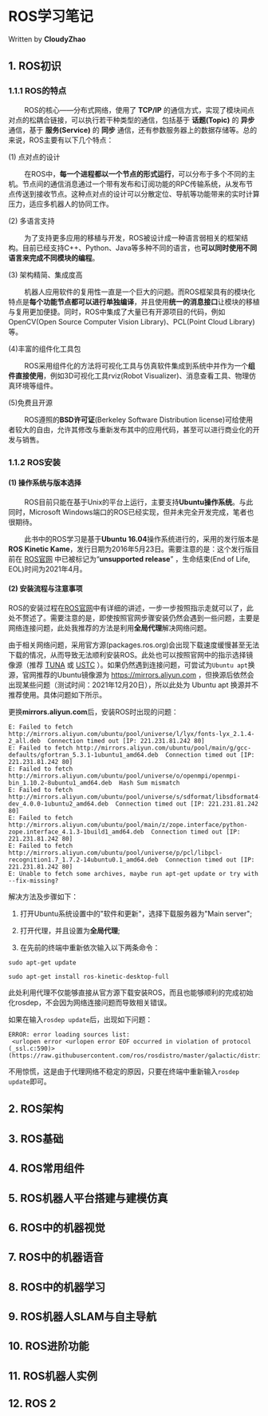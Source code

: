 <!--
本文档由CloudyZhao编写
开始日期：2021年12月19日

编写方式：中文
特殊格式：首行缩进两字符( &emsp;&emsp; )
超链接格式：[Correct link syntax](https://www.example.com/)
-->

# ROS学习笔记

Written by **CloudyZhao**

## 1. ROS初识

### 1.1.1 ROS的特点

&emsp;&emsp;
ROS的核心——分布式网络，使用了 **TCP/IP** 的通信方式，实现了模块间点对点的松耦合链接，可以执行若干种类型的通信，包括基于 **话题(Topic)** 的 **异步** 通信，基于 **服务(Service)** 的 **同步** 通信，还有参数服务器上的数据存储等。总的来说，ROS主要有以下几个特点：

(1) 点对点的设计

&emsp;&emsp;
在ROS中，**每一个进程都以一个节点的形式运行**，可以分布于多个不同的主机。节点间的通信消息通过一个带有发布和订阅功能的RPC传输系统，从发布节点传送到接收节点。这种点对点的设计可以分散定位、导航等功能带来的实时计算压力，适应多机器人的协同工作。

(2) 多语言支持

&emsp;&emsp;
为了支持更多应用的移植与开发，ROS被设计成一种语言弱相关的框架结构。目前已经支持C++、Python、Java等多种不同的语言，也**可以同时使用不同语言来完成不同模块的编程**。

(3) 架构精简、集成度高

&emsp;&emsp;
机器人应用软件的复用性一直是一个巨大的问题。而ROS框架具有的模块化特点是**每个功能节点都可以进行单独编译**，并且使用**统一的消息接口**让模块的移植与复用更加便捷。同时，ROS中集成了大量已有开源项目的代码，例如OpenCV(Open Source Computer Vision Library)、PCL(Point Cloud Library)等。

(4)丰富的组件化工具包

&emsp;&emsp;
ROS采用组件化的方法将可视化工具与仿真软件集成到系统中并作为一个**组件直接使用**，例如3D可视化工具rviz(Robot Visualizer)、消息查看工具、物理仿真环境等组件。

(5)免费且开源

&emsp;&emsp;
ROS遵照的**BSD许可证**(Berkeley Software Distribution license)可给使用者较大的自由，允许其修改与重新发布其中的应用代码，甚至可以进行商业化的开发与销售。

### 1.1.2 ROS安装

#### (1) 操作系统与版本选择

&emsp;&emsp;
ROS目前只能在基于Unix的平台上运行，主要支持**Ubuntu操作系统**。与此同时，Microsoft Windows端口的ROS已经实现，但并未完全开发完成，笔者也很期待。

&emsp;&emsp;
此书中的ROS学习是基于**Ubuntu 16.04**操作系统进行的，采用的发行版本是**ROS Kinetic Kame**，发行日期为2016年5月23日。需要注意的是：这个发行版目前在 [ROS官网](https://wiki.ros.org/) 中已被标记为“**unsupported release**” ，生命结束(End of Life, EOL)时间为2021年4月。

#### (2) 安装流程与注意事项

ROS的安装过程在[ROS官网](<https://wiki.ros.org/cn/kinetic/Installation/Ubuntu>)中有详细的讲述，一步一步按照指示走就可以了，此处不赘述了。需要注意的是，即使按照官网步骤安装仍然会遇到一些问题，主要是网络连接问题，此处我推荐的方法是利用**全局代理**解决网络问题。

由于相关网络问题，采用官方源(packages.ros.org)会出现下载速度缓慢甚至无法下载的情况，从而导致无法顺利安装ROS。此处也可以按照官网中的指示选择镜像源（推荐 [TUNA](http://mirrors.tuna.tsinghua.edu.cn/ros/) 或 [USTC](http://mirrors.ustc.edu.cn/ros/) ）。如果仍然遇到连接问题，可尝试为`Ubuntu apt`换源，官网推荐的Ubuntu镜像源为 <https://mirrors.aliyun.com> ，但换源后依然会出现某些问题（测试时间：2021年12月20日），所以此处为 Ubuntu apt 换源并不推荐使用。具体问题如下所示。

更换**mirrors.aliyun.com**后，安装ROS时出现的问题：

```text
E: Failed to fetch http://mirrors.aliyun.com/ubuntu/pool/universe/l/lyx/fonts-lyx_2.1.4-2_all.deb  Connection timed out [IP: 221.231.81.242 80]
E: Failed to fetch http://mirrors.aliyun.com/ubuntu/pool/main/g/gcc-defaults/gfortran_5.3.1-1ubuntu1_amd64.deb  Connection timed out [IP: 221.231.81.242 80]
E: Failed to fetch http://mirrors.aliyun.com/ubuntu/pool/universe/o/openmpi/openmpi-bin_1.10.2-8ubuntu1_amd64.deb  Hash Sum mismatch
E: Failed to fetch http://mirrors.aliyun.com/ubuntu/pool/universe/s/sdformat/libsdformat4-dev_4.0.0-1ubuntu2_amd64.deb  Connection timed out [IP: 221.231.81.242 80]
E: Failed to fetch http://mirrors.aliyun.com/ubuntu/pool/main/z/zope.interface/python-zope.interface_4.1.3-1build1_amd64.deb  Connection timed out [IP: 221.231.81.242 80]
E: Failed to fetch http://mirrors.aliyun.com/ubuntu/pool/universe/p/pcl/libpcl-recognition1.7_1.7.2-14ubuntu0.1_amd64.deb  Connection timed out [IP: 221.231.81.242 80]
E: Unable to fetch some archives, maybe run apt-get update or try with --fix-missing?
```

解决方法及步骤如下：

1. 打开Ubuntu系统设置中的"软件和更新"，选择下载服务器为"Main server";

2. 打开代理，并且设置为**全局代理**;

3. 在先前的终端中重新依次输入以下两条命令：

```text
sudo apt-get update

sudo apt-get install ros-kinetic-desktop-full
```

此处利用代理不仅能够直接从官方源下载安装ROS，而且也能够顺利的完成初始化rosdep，不会因为网络连接问题而导致相关错误。

如果在输入`rosdep update`后，出现如下问题：

```text
ERROR: error loading sources list:
 <urlopen error <urlopen error EOF occurred in violation of protocol (_ssl.c:590)> (https://raw.githubusercontent.com/ros/rosdistro/master/galactic/distribution.yaml)>
```

不用惊慌，这是由于代理网络不稳定的原因，只要在终端中重新输入`rosdep update`即可。

## 2. ROS架构

## 3. ROS基础

## 4. ROS常用组件

## 5. ROS机器人平台搭建与建模仿真

## 6. ROS中的机器视觉

## 7. ROS中的机器语音

## 8. ROS中的机器学习

## 9. ROS机器人SLAM与自主导航

## 10. ROS进阶功能

## 11. ROS机器人实例

## 12. ROS 2
